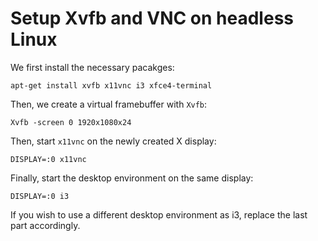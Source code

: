 # Setup Xvfb and VNC on headless Linux
We first install the necessary pacakges:
```
apt-get install xvfb x11vnc i3 xfce4-terminal
```
Then, we create a virtual framebuffer with `Xvfb`:
```
Xvfb -screen 0 1920x1080x24
```
Then, start `x11vnc` on the newly created X display:
```
DISPLAY=:0 x11vnc
```
Finally, start the desktop environment on the same display:
```
DISPLAY=:0 i3
```
If you wish to use a different desktop environment as i3, replace the last part accordingly. 
